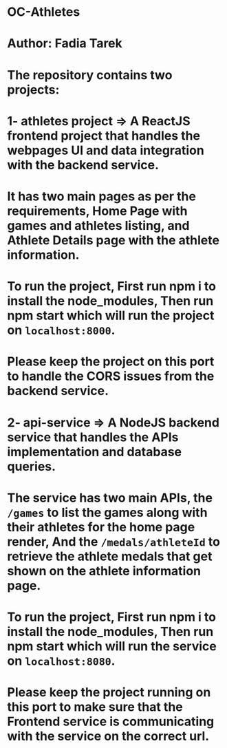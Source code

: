 # OC-Athletes

# Author: Fadia Tarek

# The repository contains two projects:

# 1- athletes project => A ReactJS frontend project that handles the webpages UI and data integration with the backend service.

# It has two main pages as per the requirements, Home Page with games and athletes listing, and Athlete Details page with the athlete information.

# To run the project, First run npm i to install the node_modules, Then run npm start which will run the project on `localhost:8000`.

# Please keep the project on this port to handle the CORS issues from the backend service.

# 2- api-service => A NodeJS backend service that handles the APIs implementation and database queries.

# The service has two main APIs, the `/games` to list the games along with their athletes for the home page render, And the `/medals/athleteId` to retrieve the athlete medals that get shown on the athlete information page.

# To run the project, First run npm i to install the node_modules, Then run npm start which will run the service on `localhost:8080`.

# Please keep the project running on this port to make sure that the Frontend service is communicating with the service on the correct url.
